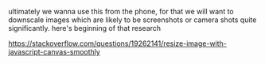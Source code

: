 ultimately we wanna use this from the phone, for that we will
want to downscale images which are likely to be screenshots or
camera shots quite significantly. here's beginning of that research

https://stackoverflow.com/questions/19262141/resize-image-with-javascript-canvas-smoothly
